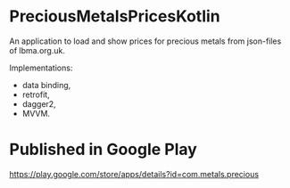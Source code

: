 # PreciousMetalsPricesKotlin
An application to load and show prices for precious metals from json-files of lbma.org.uk.

Implementations:
- data binding,
- retrofit,
- dagger2,
- MVVM.

# Published in Google Play
https://play.google.com/store/apps/details?id=com.metals.precious
